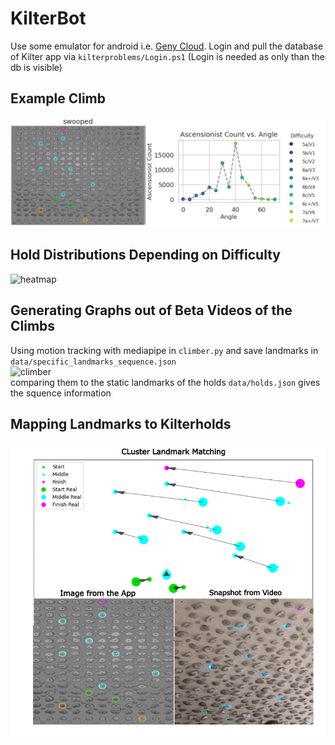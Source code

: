# KilterBot

Use some emulator for android i.e. [Geny Cloud](https://cloud.geny.io/).
Login and pull the database of Kilter app via `kilterproblems/Login.ps1` (Login is needed as only than the db is visible) <br>

## Example Climb 
![kilterimage](data/pngs/example_output.png)

## Hold Distributions Depending on Difficulty
![heatmap](data/pngs/kilter_heatmap.png)

## Generating Graphs out of Beta Videos of the Climbs 
Using motion tracking with mediapipe in `climber.py` and save landmarks in `data/specific_landmarks_sequence.json` <br>
![climber](data/pngs/climber.gif) <br>
comparing them to the static landmarks of the holds `data/holds.json` gives the squence information

## Mapping Landmarks to Kilterholds 
![climber](data/pngs/hold_matching.png)